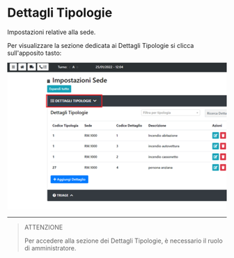 # Dettagli Tipologie

Impostazioni relative alla sede.

Per visualizzare la sezione dedicata ai Dettagli Tipologie si clicca sull'apposito tasto:

![Dettagli Tipologie](./img/access.png)

---

> ATTENZIONE
>
> Per accedere alla sezione dei Dettagli Tipologie, è necessario il ruolo di amministratore.
